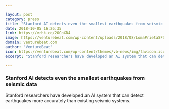 ```yaml
---

layout: post
category: press
title: "Stanford AI detects even the smallest earthquakes from seismic data"
date: 2018-10-05 16:26:35
link: https://vrhk.co/2OCoXD4
image: https://venturebeat.com/wp-content/uploads/2018/08/LomaPrietaSFDivisideroCollapseMeyer.jpg?fit=1140%2C762&strip=all
domain: venturebeat.com
author: "VentureBeat"
icon: https://venturebeat.com/wp-content/themes/vb-news/img/favicon.ico
excerpt: "Stanford researchers have developed an AI system that can detect earthquakes more accurately than existing seismic systems."

---
```


### Stanford AI detects even the smallest earthquakes from seismic data

Stanford researchers have developed an AI system that can detect earthquakes more accurately than existing seismic systems.